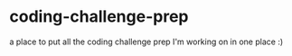 # coding-challenge-prep

a place to put all the coding challenge prep I'm working on in one place :)
